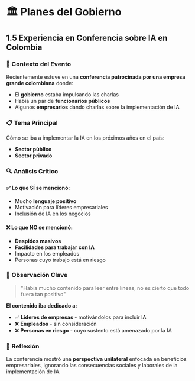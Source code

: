 # 🏛️ Planes del Gobierno

## 1.5 Experiencia en Conferencia sobre IA en Colombia

### 🎤 Contexto del Evento

Recientemente estuve en una **conferencia patrocinada por una empresa grande colombiana** donde:

- El **gobierno** estaba impulsando las charlas
- Había un par de **funcionarios públicos**
- Algunos **empresarios** dando charlas sobre la implementación de IA

### 📋 Tema Principal
Cómo se iba a implementar la IA en los próximos años en el país:
- **Sector público**
- **Sector privado**

### 🔍 Análisis Crítico

#### ✅ Lo que SÍ se mencionó:
- Mucho **lenguaje positivo**
- Motivación para líderes empresariales
- Inclusión de IA en los negocios

#### ❌ Lo que NO se mencionó:
- **Despidos masivos**
- **Facilidades para trabajar con IA**
- Impacto en los empleados
- Personas cuyo trabajo está en riesgo

### 🎯 Observación Clave

> "Había mucho contenido para leer entre líneas, no es cierto que todo fuera tan positivo"

**El contenido iba dedicado a:**
- ✅ **Líderes de empresas** - motivándolos para incluir IA
- ❌ **Empleados** - sin consideración
- ❌ **Personas en riesgo** - cuyo sustento está amenazado por la IA

### 💭 Reflexión
La conferencia mostró una **perspectiva unilateral** enfocada en beneficios empresariales, ignorando las consecuencias sociales y laborales de la implementación de IA.